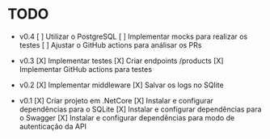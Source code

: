 # TODO

- v0.4
    [ ] Utilizar o PostgreSQL
    [ ] Implementar mocks para realizar os testes
    [ ] Ajustar o GitHub actions para análisar os PRs

- v0.3
    [X] Implementar testes
    [X] Criar endpoints /products
    [X] Implementar GitHub actions para testes

- v0.2
    [X] Implementar middleware
    [X] Salvar os logs no SQlite

- v0.1
    [X] Criar projeto em .NetCore
    [X] Instalar e configurar dependências para o SQLite
    [X] Instalar e configurar dependências para o Swagger
    [X] Instalar e configurar dependências para modo de autenticação da API
